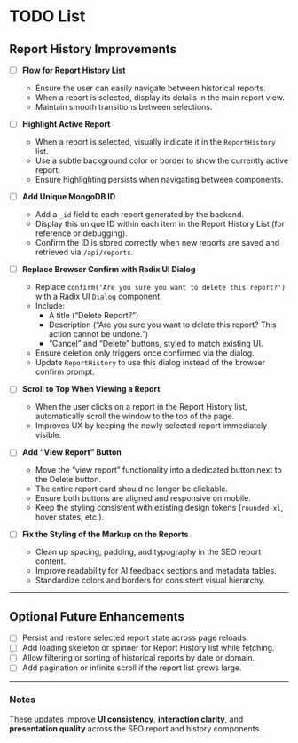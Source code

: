 # TODO List

## Report History Improvements

- [ ] **Flow for Report History List**
  - Ensure the user can easily navigate between historical reports.
  - When a report is selected, display its details in the main report view.
  - Maintain smooth transitions between selections.

- [ ] **Highlight Active Report**
  - When a report is selected, visually indicate it in the `ReportHistory` list.
  - Use a subtle background color or border to show the currently active report.
  - Ensure highlighting persists when navigating between components.

- [ ] **Add Unique MongoDB ID**
  - Add a `_id` field to each report generated by the backend.
  - Display this unique ID within each item in the Report History List (for reference or debugging).
  - Confirm the ID is stored correctly when new reports are saved and retrieved via `/api/reports`.

- [ ] **Replace Browser Confirm with Radix UI Dialog**
  - Replace `confirm('Are you sure you want to delete this report?')` with a Radix UI `Dialog` component.
  - Include:
    - A title (“Delete Report?”)
    - Description (“Are you sure you want to delete this report? This action cannot be undone.”)
    - “Cancel” and “Delete” buttons, styled to match existing UI.
  - Ensure deletion only triggers once confirmed via the dialog.
  - Update `ReportHistory` to use this dialog instead of the browser confirm prompt.

- [ ] **Scroll to Top When Viewing a Report**
  - When the user clicks on a report in the Report History list, automatically scroll the window to the top of the page.
  - Improves UX by keeping the newly selected report immediately visible.

- [ ] **Add “View Report” Button**
  - Move the “view report” functionality into a dedicated button next to the Delete button.
  - The entire report card should no longer be clickable.
  - Ensure both buttons are aligned and responsive on mobile.
  - Keep the styling consistent with existing design tokens (`rounded-xl`, hover states, etc.).

- [ ] **Fix the Styling of the Markup on the Reports**
  - Clean up spacing, padding, and typography in the SEO report content.
  - Improve readability for AI feedback sections and metadata tables.
  - Standardize colors and borders for consistent visual hierarchy.

---

## Optional Future Enhancements

- [ ] Persist and restore selected report state across page reloads.
- [ ] Add loading skeleton or spinner for Report History list while fetching.
- [ ] Allow filtering or sorting of historical reports by date or domain.
- [ ] Add pagination or infinite scroll if the report list grows large.

---

### Notes
These updates improve **UI consistency**, **interaction clarity**, and **presentation quality** across the SEO report and history components.
